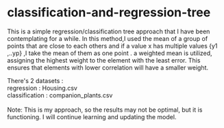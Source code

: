 ﻿# classification-and-regression-tree
This is a simple regression/classification tree approach that I have been contemplating for a while. In this method,I used the mean of a group of points that are close to each others and if a value x has multiple values {y1 ,..yp} ,I take the mean of them as one point . a weighted mean is utilized, assigning the highest weight to the element with the least error. This ensures that elements with lower correlation will have a smaller weight. 
<div>There's 2 datasets :</div>
<div>regression : Housing.csv  </div>
<div> classification : companion_plants.csv </div>
<br>
<div>Note: This is my approach, so the results may not be optimal, but it is functioning. I will continue learning and updating the model.</div>
